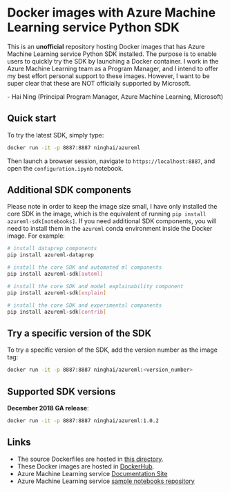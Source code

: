 # Docker images with Azure Machine Learning service Python SDK

This is an **unofficial** repository hosting Docker images that has Azure Machine Learning service Python SDK installed. The purpose is to enable users to quickly try the SDK by launching a Docker container. I work in the Azure Machine Learning team as a Program Manager, and I intend to offer my best effort personal support to these images. However, I want to be super clear that these are NOT officially supported by Microsoft.

\- Hai Ning (Principal Program Manager, Azure Machine Learning, Microsoft)

## Quick start
To try the latest SDK, simply type:
```sh
docker run -it -p 8887:8887 ninghai/azureml
```
Then launch a browser session, navigate to `https://localhost:8887`, and open the `configuration.ipynb` notebook.

## Additional SDK components
Please note in order to keep the image size small, I have only installed the core SDK in the image, which is the equivalent of running `pip install azureml-sdk[notebooks]`. If you need additional SDK components, you will need to install them in the `azureml` conda environment inside the Docker image. For example:

```sh
# install dataprep components
pip install azureml-dataprep

# install the core SDK and automated ml components
pip install azureml-sdk[automl]

# install the core SDK and model explainability component
pip install azureml-sdk[explain]

# install the core SDK and experimental components
pip install azureml-sdk[contrib]
```

## Try a specific version of the SDK
To try a specific version of the SDK, add the version number as the image tag:
```sh
docker run -it -p 8887:8887 ninghai/azureml:<version_number>
```
## Supported SDK versions
**December 2018 GA release**:
```sh
docker run -it -p 8887:8887 ninghai/azureml:1.0.2
```
## Links
- The source Dockerfiles are hosted in [this directory](./Dockerfiles).
- These Docker images are hosted in [DockerHub](https://cloud.docker.com/u/ninghai/repository/docker/ninghai/azureml).
- Azure Machine Learning service [Documentation Site](https://aka.ms/aml-docs)
- Azure Machine Learning service [sample notebooks repository](https://github.com/Azure/MachineLearningNotebooks)
